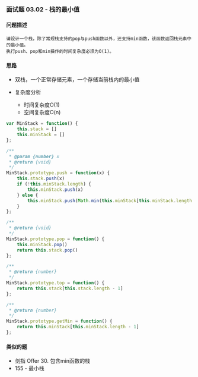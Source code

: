 ### 面试题 03.02 - 栈的最小值

#### 问题描述

```textile
请设计一个栈，除了常规栈支持的pop与push函数以外，还支持min函数，该函数返回栈元素中的最小值。
执行push、pop和min操作的时间复杂度必须为O(1)。
```

#### 思路

- 双栈，一个正常存储元素，一个存储当前栈内的最小值

- 复杂度分析
  
  - 时间复杂度O(1)
  - 空间复杂度O(n)

```js
var MinStack = function() {
    this.stack = []
    this.minStack = []
};

/** 
 * @param {number} x
 * @return {void}
 */
MinStack.prototype.push = function(x) {
    this.stack.push(x)
    if (!this.minStack.length) {
        this.minStack.push(x)
    } else {
        this.minStack.push(Math.min(this.minStack[this.minStack.length - 1], x))
    }
};

/**
 * @return {void}
 */
MinStack.prototype.pop = function() {
    this.minStack.pop()
    return this.stack.pop()
};

/**
 * @return {number}
 */
MinStack.prototype.top = function() {
    return this.stack[this.stack.length - 1]
};

/**
 * @return {number}
 */
MinStack.prototype.getMin = function() {
    return this.minStack[this.minStack.length - 1]
};
```

#### 类似的题
- 剑指 Offer 30. 包含min函数的栈
- 155 - 最小栈
